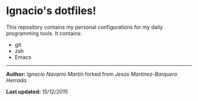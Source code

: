 # Ignacio's dotfiles!

This repository contains my personal configurations for my daily programming tools. It contains:
- git
- zsh
- Emacs

---

**Author:** *Ignacio Navarro Martín* forked from *Jesús Martínez-Barquero Herrada*

**Last updated:** _15/12/2015_
